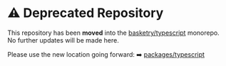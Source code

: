# ⚠️ Deprecated Repository

This repository has been **moved** into the [basketry/typescript](https://github.com/basketry/typescript) monorepo.  
No further updates will be made here.

Please use the new location going forward:
➡️ [packages/typescript](https://github.com/basketry/typescript/tree/main/packages/express)
